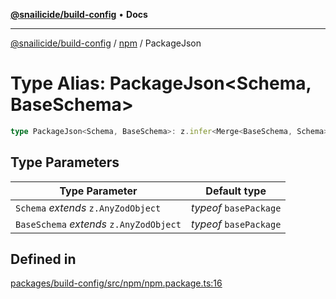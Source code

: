 [**@snailicide/build-config**](../../README.md) • **Docs**

---

[@snailicide/build-config](../../README.md) / [npm](../README.md) / PackageJson

# Type Alias: PackageJson\<Schema, BaseSchema\>

```ts
type PackageJson<Schema, BaseSchema>: z.infer<Merge<BaseSchema, Schema>>;
```

## Type Parameters

| Type Parameter                          | Default type           |
| --------------------------------------- | ---------------------- |
| `Schema` _extends_ `z.AnyZodObject`     | _typeof_ `basePackage` |
| `BaseSchema` _extends_ `z.AnyZodObject` | _typeof_ `basePackage` |

## Defined in

[packages/build-config/src/npm/npm.package.ts:16](https://github.com/gbtunney/snailicide-monorepo/blob/e6e31fab4b5388ce50c23f623dbfd6064ce1a2f2/packages/build-config/src/npm/npm.package.ts#L16)
